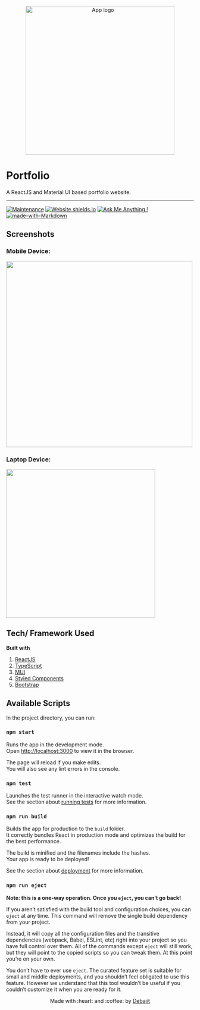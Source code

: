<p align="center">
  <img style="border-width: 0" width="400" height="400" src="https://ik.imagekit.io/debajit13/utilitis/logo.png?updatedAt=1700115191300" alt="App logo">
</p>

# Portfolio

A ReactJS and Material UI based portfolio website.

---

[![Maintenance](https://img.shields.io/badge/Maintained%3F-yes-green.svg)](https://github.com/debajit13/portfolio/graphs/commit-activity) [![Website shields.io](https://img.shields.io/website-up-down-green-red/http/shields.io.svg)](https://debajitmallick.com/) [![Ask Me Anything !](https://img.shields.io/badge/Ask%20me-anything-1abc9c.svg)](https://github.com/debajit13/portfolio/discussions/14) [![made-with-Markdown](https://img.shields.io/badge/Made%20with-Markdown-1f425f.svg)](http://commonmark.org)

## Screenshots

### Mobile Device:

<img height='500px' src=".https://ik.imagekit.io/debajit13/screenshots/screenshot_mobile.png?updatedAt=1700115350828">

### Laptop Device:

<img  height='400px' src="https://ik.imagekit.io/debajit13/screenshots/screenshot_laptop.png?updatedAt=1700115350958">

## Tech/ Framework Used

**Built with**

1. [ReactJS](https://reactjs.org/)
1. [TypeScript](https://www.typescriptlang.org/)
1. [MUI](https://mui.com/)
1. [Styled Components](https://styled-components.com/)
1. [Bootstrap](https://getbootstrap.com/)

## Available Scripts

In the project directory, you can run:

### `npm start`

Runs the app in the development mode.\
Open [http://localhost:3000](http://localhost:3000) to view it in the browser.

The page will reload if you make edits.\
You will also see any lint errors in the console.

### `npm test`

Launches the test runner in the interactive watch mode.\
See the section about [running tests](https://facebook.github.io/create-react-app/docs/running-tests) for more information.

### `npm run build`

Builds the app for production to the `build` folder.\
It correctly bundles React in production mode and optimizes the build for the best performance.

The build is minified and the filenames include the hashes.\
Your app is ready to be deployed!

See the section about [deployment](https://facebook.github.io/create-react-app/docs/deployment) for more information.

### `npm run eject`

**Note: this is a one-way operation. Once you `eject`, you can’t go back!**

If you aren’t satisfied with the build tool and configuration choices, you can `eject` at any time. This command will remove the single build dependency from your project.

Instead, it will copy all the configuration files and the transitive dependencies (webpack, Babel, ESLint, etc) right into your project so you have full control over them. All of the commands except `eject` will still work, but they will point to the copied scripts so you can tweak them. At this point you’re on your own.

You don’t have to ever use `eject`. The curated feature set is suitable for small and middle deployments, and you shouldn’t feel obligated to use this feature. However we understand that this tool wouldn’t be useful if you couldn’t customize it when you are ready for it.

<p align="center">Made with :heart: and :coffee: by <a href="https://www.linkedin.com/in/debajit-mallick/">Debajit</a></p>
